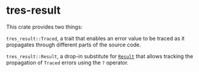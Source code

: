 # tres-result

This crate provides two things:

`tres_result::Traced`, a trait that enables an error value to be traced
as it propagates through different parts of the source code.

`tres_result::Result`, a drop-in substitute for
[`Result`](https://doc.rust-lang.org/core/result/enum.Result.html) that
allows tracking the propagation of `Traced` errors using the `?` operator.
